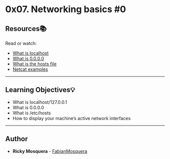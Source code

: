 # 0x07. Networking basics #0

## Resources:books:
Read or watch:
* [What is localhost](https://en.wikipedia.org/wiki/Localhost)
* [What is 0.0.0.0](https://en.wikipedia.org/wiki/0.0.0.0)
* [What is the hosts file](https://www.makeuseof.com/tag/modify-manage-hosts-file-linux/)
* [Netcat examples](https://www.thegeekstuff.com/2012/04/nc-command-examples/)
---
## Learning Objectives:bulb:

* What is localhost/127.0.0.1
* What is 0.0.0.0
* What is /etc/hosts
* How to display your machine’s active network interfaces

---

## Author
* **Ricky Mosquera** - [FabianMosquera](https://github.com/FabianMosquera)